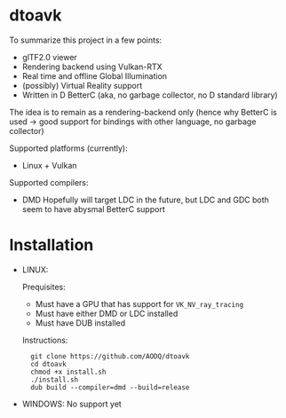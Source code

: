 # dtoavk

To summarize this project in a few points:
  - glTF2.0 viewer
  - Rendering backend using Vulkan-RTX
  - Real time and offline Global Illumination
  - (possibly) Virtual Reality support
  - Written in D BetterC (aka, no garbage collector, no D standard library)

The idea is to remain as a rendering-backend only (hence why BetterC is used ->
  good support for bindings with other language, no garbage collector)

Supported platforms (currently):
  - Linux + Vulkan

Supported compilers:
  - DMD
Hopefully will target LDC in the future, but LDC and GDC both seem to have
  abysmal BetterC support


# Installation

- LINUX:

  Prequisites:
    - Must have a GPU that has support for `VK_NV_ray_tracing`
    - Must have either DMD or LDC installed
    - Must have DUB installed

  Instructions:
  ```
    git clone https://github.com/AODQ/dtoavk
    cd dtoavk
    chmod +x install.sh
    ./install.sh
    dub build --compiler=dmd --build=release
  ```

- WINDOWS:
  No support yet
